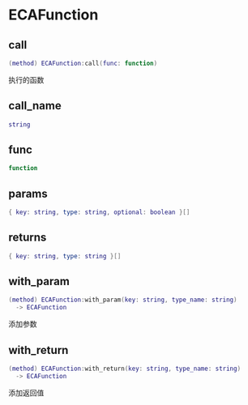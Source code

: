 # ECAFunction

## call

```lua
(method) ECAFunction:call(func: function)
```

执行的函数
## call_name

```lua
string
```

## func

```lua
function
```

## params

```lua
{ key: string, type: string, optional: boolean }[]
```

## returns

```lua
{ key: string, type: string }[]
```

## with_param

```lua
(method) ECAFunction:with_param(key: string, type_name: string)
  -> ECAFunction
```

添加参数
## with_return

```lua
(method) ECAFunction:with_return(key: string, type_name: string)
  -> ECAFunction
```

添加返回值

